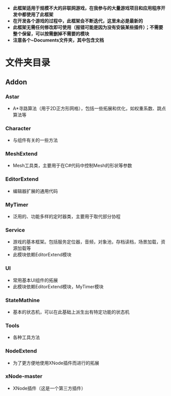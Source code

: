 - **此框架适用于规模不大的非联网游戏，在我参与的大量游戏项目和应用程序开发中都使用了此框架**
- **在开发各个游戏的过程中，此框架会不断迭代，这里未必是最新的**
- **此框架无需任何修改即可使用（报错可能是因为没有安装某些插件）；不需要整个保留，可以按需删掉不需要的模块**
- **注意各个~Documents文件夹，其中包含文档**

# 文件夹目录

## Addon

### Astar

- A*寻路算法（用于2D正方形网格），包括一些拓展和优化，如权重系数、跳点算法等


### Character

- 与组件有关的一些方法


### MeshExtend

- Mesh工具类，主要用于在C#代码中控制Mesh的形状等参数


### EditorExtend

- 编辑器扩展的通用代码


### MyTimer

- 泛用的、功能多样的定时器类，主要用于取代部分协程


### Service

- 游戏的基本框架。包括服务定位器，音频，对象池，存档读档，场景加载，资源加载等
- 此模块依赖EditorExtend模块

### UI

- 常用基本UI组件的拓展
- 此模块依赖EditorExtend模块，MyTimer模块

### StateMathine

- 基本的状态机，可以在此基础上派生出有特定功能的状态机


### Tools

- 各种工具方法


### NodeExtend

- 为了更方便地使用XNode插件而进行的拓展


### xNode-master

- XNode插件（这是一个第三方插件）
